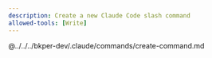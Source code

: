 ```yaml
---
description: Create a new Claude Code slash command
allowed-tools: [Write]
---
```


@../../../bkper-dev/.claude/commands/create-command.md